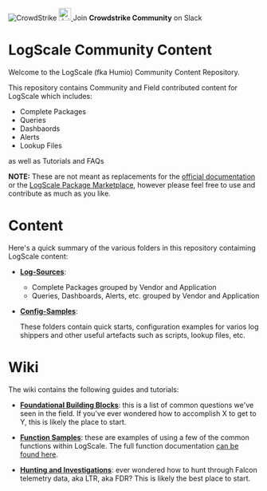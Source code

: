 ![CrowdStrike](https://www.crowdstrike.com/wp-content/uploads/2022/09/CS_Logo_2022_In-Line_All-Red_RGB.png)
<a href="https://community.humio.com/">
   <img src="https://community.humio.com/assets/slack.svg" alt="Join Crowdstrike Community on Slack" width="25"/>
</a> Join **Crowdstrike Community** on Slack<br/>

# LogScale Community Content

Welcome to the LogScale (fka Humio) Community Content Repository. 

This repository contains Community and Field contributed content for LogScale which includes:
 - Complete Packages
 - Queries
 - Dashbaords
 - Alerts
 - Lookup Files
 
 as well as Tutorials and FAQs
 
**NOTE:** These are not meant as replacements for the [official documentation](https://library.humio.com) or the [LogScale Package Marketplace](https://library.humio.com/humio-server/packages-marketplace.html), however please feel free to use and contribute as much as you like.

# Content

Here's a quick summary of the various folders in this repository contaiming LogScale content:

- **[Log-Sources](Log-Sources)**: 
   - Complete Packages grouped by Vendor and Application 
   - Queries, Dashboards, Alerts, etc. grouped by Vendor and Application 

- **[Config-Samples](Config-Samples)**: 

   These folders contain quick starts, configuration examples for varios log shippers and other useful artefacts such as scripts, lookup files, etc. 

# Wiki

The wiki contains the following guides and tutorials:

- **[Foundational Building Blocks](https://github.com/CrowdStrike/logscale-community-content/wiki/Foundational-Building-Blocks)**: this is a list of common questions we've seen in the field. If you've ever wondered how to accomplish X to get to Y, this is likely the place to start. 
 
- **[Function Samples](https://github.com/CrowdStrike/logscale-community-content/wiki/Function-Samples)**: these are examples of using a few of the common functions within LogScale. The full function documentation [can be found here](https://library.humio.com/falcon-logscale/functions.html). 

- **[Hunting and Investigations](https://github.com/CrowdStrike/logscale-community-content/wiki/Hunting-and-Investigations)**: ever wondered how to hunt through Falcon telemetry data, aka LTR, aka FDR? This is likely the best place to start. 


